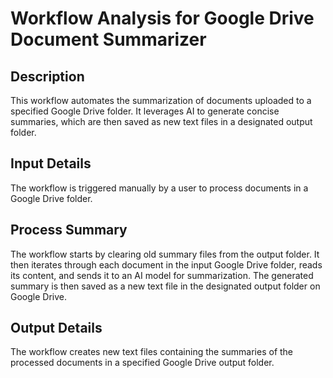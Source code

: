 # Workflow Analysis for Google Drive Document Summarizer

## Description
This workflow automates the summarization of documents uploaded to a specified Google Drive folder. It leverages AI to generate concise summaries, which are then saved as new text files in a designated output folder.

## Input Details
The workflow is triggered manually by a user to process documents in a Google Drive folder.

## Process Summary
The workflow starts by clearing old summary files from the output folder. It then iterates through each document in the input Google Drive folder, reads its content, and sends it to an AI model for summarization. The generated summary is then saved as a new text file in the designated output folder on Google Drive.

## Output Details
The workflow creates new text files containing the summaries of the processed documents in a specified Google Drive output folder.
